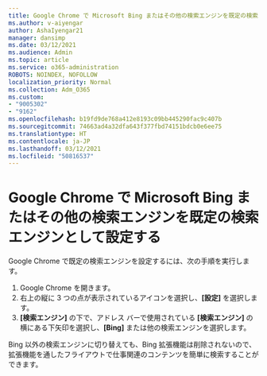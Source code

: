 ```yaml
---
title: Google Chrome で Microsoft Bing またはその他の検索エンジンを既定の検索エンジンとして設定する
ms.author: v-aiyengar
author: AshaIyengar21
manager: dansimp
ms.date: 03/12/2021
ms.audience: Admin
ms.topic: article
ms.service: o365-administration
ROBOTS: NOINDEX, NOFOLLOW
localization_priority: Normal
ms.collection: Adm_O365
ms.custom:
- "9005302"
- "9162"
ms.openlocfilehash: b19fd9de768a412e8193c09bb445290fac9c407b
ms.sourcegitcommit: 74663ad4a32dfa643f377fbd74151bdcb0e6ee75
ms.translationtype: HT
ms.contentlocale: ja-JP
ms.lasthandoff: 03/12/2021
ms.locfileid: "50816537"
---
```

# <a name="set-microsoft-bing-or-another-search-engine-as-the-default-search-engine-in-google-chrome"></a>Google Chrome で Microsoft Bing またはその他の検索エンジンを既定の検索エンジンとして設定する

Google Chrome で既定の検索エンジンを設定するには、次の手順を実行します。

1. Google Chrome を開きます。
1. 右上の縦に 3 つの点が表示されているアイコンを選択し、**[設定]** を選択します。
1. **[検索エンジン]** の下で、アドレス バーで使用されている **[検索エンジン]** の横にある下矢印を選択し、**[Bing]** または他の検索エンジンを選択します。

Bing 以外の検索エンジンに切り替えても、Bing 拡張機能は削除されないので、拡張機能を通したフライアウトで仕事関連のコンテンツを簡単に検索することができます。
